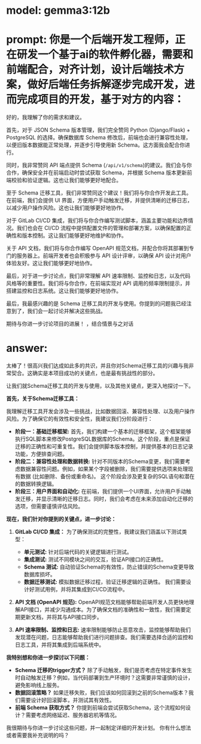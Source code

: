 # model: gemma3:12b
# prompt: 你是一个后端开发工程师，正在研发一个基于ai的软件孵化器，需要和前端配合，对齐计划，设计后端技术方案，做好后端任务拆解逐步完成开发，进而完成项目的开发，基于对方的内容：
好的，我理解了你的需求和建议。

首先，对于 JSON Schema 版本管理，我们完全赞同 Python (Django/Flask) + PostgreSQL 的选择。确保数据库 Schema 修改后，前端也会进行兼容性处理，以便旧版本数据能正常处理，并逐步引导使用新 Schema。这方面我会配合你进行。

同时，我非常赞同 API 端点提供 Schema (`/api/v1/schema`)的建议。我们会与你合作，确保安全并在前端启动时尝试获取 Schema，并根据 Schema 版本更新前端校验和验证逻辑。这也让我们能够更好地配合。

至于 Schema 迁移工具，我们非常赞同这个建议！我们将与你合作开发此工具。在前端，我们会提供 UI 界面，方便用户手动触发迁移，并提供清晰的迁移日志，以减少用户操作风险。这也让我们能够更好地协作。

对于 GitLab CI/CD 集成，我们将与你合作编写测试脚本，涵盖主要功能和边界情况。我们也会在 CI/CD 流程中提供配置文件的管理和部署方案，以确保配置的正确性和版本控制。这让我们能够更好地维护和协作。

关于 API 文档，我们将与你合作编写 OpenAPI 规范文档，并配合你将其部署到专门的服务器上。前端开发者也会积极参与 API 设计评审，以确保 API 设计对用户体验友好。这让我们能够更好地协作。

最后，对于进一步讨论点，我们非常理解 API 速率限制、监控和日志，以及代码风格等的重要性。我们将与你合作，在前端实现对 API 调用的频率限制提示，并搭建监控和日志系统。这让我们能够更好地协作。

最后，我最感兴趣的是 Schema 迁移工具的开发与使用。你提到的问题我已经注意到了，我们会一起讨论并解决这些挑战。 

期待与你进一步讨论项目的进展！
，结合情景与之对话
# answer: 
 太棒了！很高兴我们达成如此多的共识，并且你对Schema迁移工具的兴趣与我非常契合。这确实是本项目成功的关键点，也是最有挑战性的部分。

让我们就Schema迁移工具的开发与使用，以及其他关键点，更深入地探讨一下。

**首先，关于Schema迁移工具：**

我理解迁移工具开发会涉及一些挑战，比如数据回滚、兼容性处理、以及用户操作风险。为了确保它的有效性和安全性，我建议我们分阶段进行：

* **阶段一：基础迁移框架:**  首先，我们构建一个基本的迁移框架，这个框架能够执行SQL脚本来修改PostgreSQL数据库的Schema。这个阶段，重点是保证迁移的正确性和可重复性。我们会提供脚本版本控制，并提供基本的日志记录功能，方便排查问题。
* **阶段二：兼容性处理和数据转换:**  针对不同版本的Schema变更，我们需要考虑数据兼容性问题。例如，如果某个字段被删除，我们需要提供选项来处理现有数据 (比如删除、备份或重命名)。 这个阶段会涉及更复杂的SQL语句和潜在的数据转换逻辑。
* **阶段三：用户界面和自动化:**  在前端，我们提供一个UI界面，允许用户手动触发迁移，并显示清晰的迁移日志。同时，我们会考虑在未来添加自动化迁移的选项，但需要谨慎评估风险。

**现在，我们针对你提到的关键点，进一步讨论：**

1. **GitLab CI/CD 集成：**  为了确保测试的完整性，我建议我们涵盖以下测试类型：
    * **单元测试:** 针对后端代码的关键逻辑进行测试。
    * **集成测试:**  测试不同模块之间的交互，验证API接口的正确性。
    * **Schema 测试:**  自动验证Schema的有效性，防止错误的Schema变更导致数据库损坏。
    * **数据迁移测试:**  模拟数据迁移过程，验证迁移逻辑的正确性。
    我们需要设计好测试用例，并将其集成到CI/CD流程中。

2. **API 文档 (OpenAPI 规范):**  OpenAPI规范文档能够帮助前端开发人员更快地理解API接口，并减少沟通成本。为了确保文档的准确性和一致性，我们需要定期更新文档，并将其与API接口同步。

3. **API 速率限制、监控和日志:**  速率限制能够防止恶意攻击，监控能够帮助我们发现潜在问题，日志能够帮助我们进行问题排查。我们需要选择合适的监控和日志工具，并将其集成到后端系统中。

**我特别想和你进一步探讨以下问题：**

* **Schema 迁移的trigger方式？** 除了手动触发，我们是否考虑在特定事件发生时自动触发迁移？例如，当代码部署到生产环境时？这需要非常谨慎的设计，避免影响线上服务。
* **数据回滚策略？** 如果迁移失败，我们应该如何回滚到之前的Schema版本？我们需要设计好回滚脚本，并测试其有效性。
* **前端 Schema 获取方式？** 你提到前端会尝试获取Schema，这个流程如何设计？需要考虑网络延迟、服务器宕机等情况。

我很期待与你进一步讨论这些问题，并一起制定详细的开发计划。 你有什么想法或者需要我补充说明的吗？


